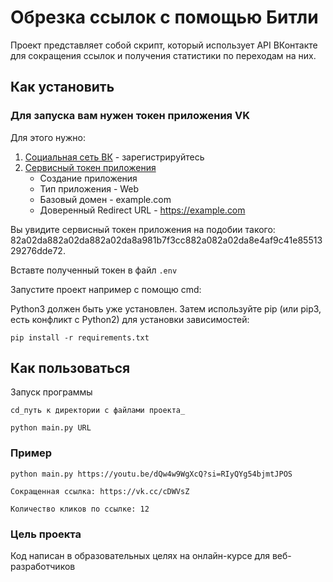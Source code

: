 # Обрезка ссылок с помощью Битли
Проект представляет собой скрипт, который использует API ВКонтакте для сокращения ссылок и получения статистики по переходам на них. 
## Как установить
### Для запуска вам нужен токен приложения VK
Для этого нужно:
1. [Социальная сеть ВК](https://vk.com/feed) - зарегистрируйтесь
2. [Сервисный токен приложения](https://id.vk.com/about/business/go/docs/ru/vkid/latest/vk-id/connection/tokens/service-token)
    - Создание приложения
    - Тип приложения - Web
    - Базовый домен - example.com
    - Доверенный Redirect URL - https://example.com

Вы увидите сервисный токен приложения на подобии такого: 82a02da882a02da882a02da8a981b7f3cc882a082a02da8e4af9c41e8551329276dde72.

Вставте полученный токен в файл `.env`

Запустите проект например с помощю cmd:

Python3 должен быть уже установлен. Затем используйте pip (или pip3, есть конфликт с Python2) для установки зависимостей:

```
pip install -r requirements.txt
```

## Как пользоваться
Запуск программы 
```
cd_путь к директории с файлами проекта_
```

```
python main.py URL
```

### Пример 

```
python main.py https://youtu.be/dQw4w9WgXcQ?si=RIyQYg54bjmtJPOS
```

```
Сокращенная ссылка: https://vk.cc/cDWVsZ
```

``` 
Количество кликов по ссылке: 12
 ```
### Цель проекта
Код написан в образовательных целях на онлайн-курсе для веб-разработчиков
